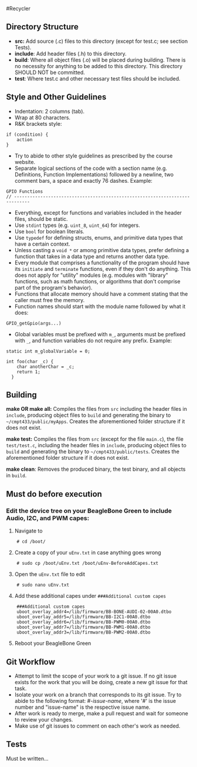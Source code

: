 #Recycler
## Directory Structure
- **src:** Add source (.c) files to this directory (except for test.c; see 
section Tests).
- **include**: Add header files (.h) to this directory.
- **build**: Where all object files (.o) will be placed during building. There 
is no necessity for  anything to be added to this directory. 
This directory SHOULD NOT be committed.
- **test**: Where test.c and other necessary test files should be included.

## Style and Other Guidelines
- Indentation: 2 columns (tab).
- Wrap at 80 characters.
- R&K brackets style:
```
if (condition) {
	action
}
```
- Try to abide to other style guidelines as prescribed by the course website.
- Separate logical sections of the code with a section name (e.g. Definitions,
Function Implementations) followed by a newline, two comment bars, a space and
exactly 76 dashes. Example:
```
GPIO Functions
// ----------------------------------------------------------------------------
```
- Everything, except for functions and variables included in the header files,
should be static.
- Use `stdint` types (e.g. `uint_8`, `uint_64`) for integers.
- Use `bool` for boolean literals.
- Use `typedef` for defining structs, enums, and primitive data types that have
a certain context.
- Unless casting a `void *` or among primitive data types, prefer defining a
function that takes in a data type and returns another data type.
- Every module that comprises a functionality of the program should have its
`initiate` and `terminate` functions, even if they don't do anything. This does
not apply for "utility" modules (e.g. modules with "library" functions, such as
math functions, or algorithms that don't comprise part of the program's
behavior).
- Functions that allocate memory should have a comment stating that the caller
must free the memory.
- Function names should start with the module name followed by what it does:
```
GPIO_getGpio(args...)
```
- Global variables must be prefixed with `m_`, arguments must be prefixed with
`_`, and function variables do not require any prefix. Example:
```
static int m_globalVariable = 0;

int foo(char _c) {
    char anotherChar = _c;
    return 1;
  }
```

## Building
**make OR make all:** Compiles the files from `src` including the header files 
in `include`, producing object files to `build` and generating the binary to 
`~/cmpt433/public/myApps`. Creates the aforementioned folder structure if it 
does not exist.

**make test:** Compiles the files from `src` (except for the file `main.c`), 
the file `test/test.c`, including the header files in `include`, producing 
object files to `build` and generating the binary to `~/cmpt433/public/tests`. 
Creates the aforementioned folder structure if it does not exist.

**make clean**: Removes the produced binary, the test binary, and all objects 
in `build`.

## Must do before execution

### Edit the device tree on your BeagleBone Green to include Audio, I2C, and PWM capes:

1. Navigate to 

```
    # cd /boot/
```

2. Create a copy of your ```uEnv.txt``` in case anything goes wrong

```
    # sudo cp /boot/uEnv.txt /boot/uEnv-BeforeAddCapes.txt
```

3. Open the ```uEnv.txt``` file to edit
```
    # sudo nano uEnv.txt
```

4. Add these additional capes under ```###Additional custom capes```
```
    ###Additional custom capes
    uboot_overlay_addr4=/lib/firmware/BB-BONE-AUDI-02-00A0.dtbo
    uboot_overlay_addr5=/lib/firmware/BB-I2C1-00A0.dtbo
    uboot_overlay_addr6=/lib/firmware/BB-PWM0-00A0.dtbo
    uboot_overlay_addr7=/lib/firmware/BB-PWM1-00A0.dtbo
    uboot_overlay_addr3=/lib/firmware/BB-PWM2-00A0.dtbo
```

5. Reboot your BeagleBone Green

## Git Workflow
 - Attempt to limit the scope of your work to a git issue. If no git issue 
exists for the work that you will be doing, create a new git issue for that
task.
 - Isolate your work on a branch that corresponds to its git issue. Try to
abide to the following format: *#-issue-name*, where '#' is the issue number
and "issue-name" is the respective issue name.
 - After work is ready to merge, make a pull request and wait for someone to
 review your changes.
 - Make use of git issues to comment on each other's work as needed.

## Tests
Must be written...


